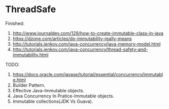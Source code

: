 # ThreadSafe
Finished: <br>
1. http://www.journaldev.com/129/how-to-create-immutable-class-in-java <br>
2. https://dzone.com/articles/do-immutability-really-means <br>
3. http://tutorials.jenkov.com/java-concurrency/java-memory-model.html<br>
4. http://tutorials.jenkov.com/java-concurrency/thread-safety-and-immutability.html<br>

TODO:<br>

1. https://docs.oracle.com/javase/tutorial/essential/concurrency/immutable.html<br>
2. Builder Pattern.<br>
3. Effective Java-Immutable objects.<br>
4. Java Concurrency In Pratice-Immutable objects.<br>
5. Immutable collections(JDK Vs Guava).<br>



